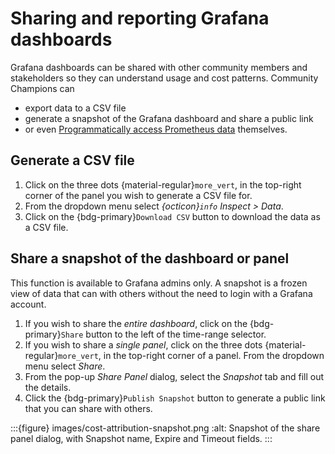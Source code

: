 # Sharing and reporting Grafana dashboards

Grafana dashboards can be shared with other community members and stakeholders so they can understand usage and cost patterns. Community Champions can

- export data to a CSV file
- generate a snapshot of the Grafana dashboard and share a public link
- or even [Programmatically access Prometheus data](prometheus-access) themselves.

## Generate a CSV file

1. Click on the three dots {material-regular}`more_vert`, in the top-right corner of the panel you wish to generate a CSV file for.
1. From the dropdown menu select *{octicon}`info` Inspect > Data*.
1. Click on the {bdg-primary}`Download CSV` button to download the data as a CSV file.

## Share a snapshot of the dashboard or panel

This function is available to Grafana admins only. A snapshot is a frozen view of data that can with others without the need to login with a Grafana account.

1. If you wish to share the *entire dashboard*, click on the {bdg-primary}`Share` button to the left of the time-range selector.
1. If you wish to share a *single panel*, click on the three dots {material-regular}`more_vert`, in the top-right corner of a panel. From the dropdown menu select *Share*.
1. From the pop-up *Share Panel* dialog, select the *Snapshot* tab and fill out the details.
1. Click the {bdg-primary}`Publish Snapshot` button to generate a public link that you can share with others.

:::{figure} images/cost-attribution-snapshot.png
:alt: Snapshot of the share panel dialog, with Snapshot name, Expire and Timeout fields.
:::
